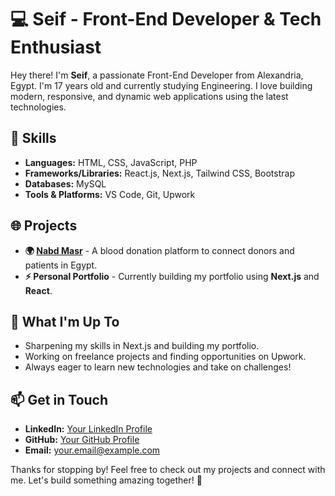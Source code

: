 # 💻 Seif - Front-End Developer & Tech Enthusiast

Hey there! I'm **Seif**, a passionate Front-End Developer from Alexandria, Egypt. I'm 17 years old and currently studying Engineering. I love building modern, responsive, and dynamic web applications using the latest technologies.

## 🚀 Skills
- **Languages:** HTML, CSS, JavaScript, PHP
- **Frameworks/Libraries:** React.js, Next.js, Tailwind CSS, Bootstrap
- **Databases:** MySQL
- **Tools & Platforms:** VS Code, Git, Upwork

## 🌐 Projects
- **🌍 [Nabd Masr](https://github.com/seif/nabd-masr)** - A blood donation platform to connect donors and patients in Egypt.
- **⚡ Personal Portfolio** - Currently building my portfolio using **Next.js** and **React**.

## 🎯 What I'm Up To
- Sharpening my skills in Next.js and building my portfolio.
- Working on freelance projects and finding opportunities on Upwork.
- Always eager to learn new technologies and take on challenges!

## 📫 Get in Touch
- **LinkedIn:** [Your LinkedIn Profile](https://linkedin.com/in/yourprofile)
- **GitHub:** [Your GitHub Profile](https://github.com/seif)
- **Email:** your.email@example.com

Thanks for stopping by! Feel free to check out my projects and connect with me. Let's build something amazing together! 💪

